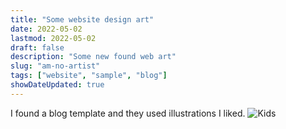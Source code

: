 ```yaml
---
title: "Some website design art"
date: 2022-05-02
lastmod: 2022-05-02
draft: false
description: "Some new found web art"
slug: "am-no-artist"
tags: ["website", "sample", "blog"]
showDateUpdated: true
---
```

I found a blog template and they used illustrations I liked.
![Kids](/exampleSite/assets/)